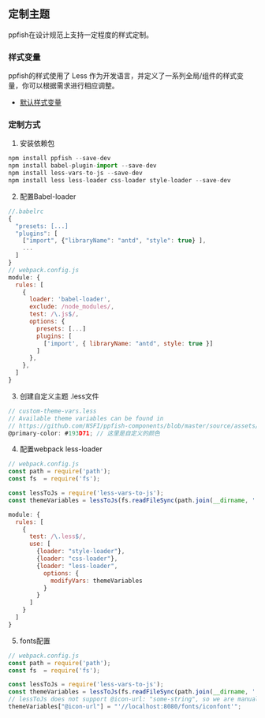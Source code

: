 ## 定制主题
ppfish在设计规范上支持一定程度的样式定制。

### 样式变量
ppfish的样式使用了 Less 作为开发语言，并定义了一系列全局/组件的样式变量，你可以根据需求进行相应调整。
 - [默认样式变量](https://github.com/NSFI/ppfish-components/blob/master/source/assets/css/lib/ant-theme-vars.less)

### 定制方式


1.  安装依赖包


```js
npm install ppfish --save-dev
npm install babel-plugin-import --save-dev
npm install less-vars-to-js --save-dev
npm install less less-loader css-loader style-loader --save-dev
```
  
  
2.  配置Babel-loader


```js
//.babelrc
{ 
  "presets: [...]
  "plugins": [
    ["import", {"libraryName": "antd", "style": true} ],
    ...
  ]
}
// webpack.config.js
module: {
  rules: [
    {
      loader: 'babel-loader',
      exclude: /node_modules/,
      test: /\.js$/,
      options: {
        presets: [...]
        plugins: [
          ['import', { libraryName: "antd", style: true }]
        ]
      },
    },
  ]
}
```


3.  创建自定义主题 .less文件


```js
// custom-theme-vars.less
// Available theme variables can be found in
// https://github.com/NSFI/ppfish-components/blob/master/source/assets/css/lib/ant-theme-vars.less
@primary-color: #193D71; // 这里是自定义的颜色
```

4.  配置webpack less-loader


```js
// webpack.config.js
const path = require('path');
const fs  = require('fs');

const lessToJs = require('less-vars-to-js');
const themeVariables = lessToJs(fs.readFileSync(path.join(__dirname, './custom-theme-vars.less'), 'utf8'));

module: {
  rules: [
    {
      test: /\.less$/,
      use: [
        {loader: "style-loader"},
        {loader: "css-loader"},
        {loader: "less-loader",
          options: {
            modifyVars: themeVariables
          }
        }
      ]
    }
  ]
}
```
  
  
5. fonts配置


```js
// webpack.config.js
const path = require('path');
const fs  = require('fs');

const lessToJs = require('less-vars-to-js');
const themeVariables = lessToJs(fs.readFileSync(path.join(__dirname, './custom-theme-vars.less'), 'utf8'));
// lessToJs does not support @icon-url: "some-string", so we are manually adding it to the produced themeVariables js object here
themeVariables["@icon-url"] = "'//localhost:8080/fonts/iconfont'";
```

